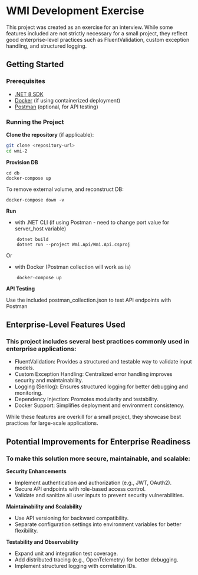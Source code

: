 # WMI Development Exercise

This project was created as an exercise for an interview. While some features included are not strictly necessary for a small project, they reflect good enterprise-level practices such as FluentValidation, custom exception handling, and structured logging.

## Getting Started

### Prerequisites

- [.NET 8 SDK](https://dotnet.microsoft.com/)
- [Docker](https://www.docker.com/) (if using containerized deployment)
- [Postman](https://www.postman.com/) (optional, for API testing)

### Running the Project

**Clone the repository** (if applicable):
   ```sh
   git clone <repository-url>
   cd wmi-2
   ```

**Provision DB**
```
cd db
docker-compose up
```

To remove external volume, and reconstruct DB:
```
docker-compose down -v 
```

**Run**
* with .NET CLI (if using Postman - need to change port value for server_host variable)
``` 
    dotnet build
    dotnet run --project Wmi.Api/Wmi.Api.csproj
```
Or 
* with Docker (Postman collection will work as is)
```
    docker-compose up
```

**API Testing**

Use the included postman_collection.json to test API endpoints with Postman


## Enterprise-Level Features Used
### This project includes several best practices commonly used in enterprise applications:

* FluentValidation: Provides a structured and testable way to validate input models.
* Custom Exception Handling: Centralized error handling improves security and maintainability.
* Logging (Serilog): Ensures structured logging for better debugging and monitoring.
* Dependency Injection: Promotes modularity and testability.
* Docker Support: Simplifies deployment and environment consistency.

While these features are overkill for a small project, they showcase best practices for large-scale applications.

## Potential Improvements for Enterprise Readiness
### To make this solution more secure, maintainable, and scalable:

**Security Enhancements**

* Implement authentication and authorization (e.g., JWT, OAuth2).
* Secure API endpoints with role-based access control.
* Validate and sanitize all user inputs to prevent security vulnerabilities.

**Maintainability and Scalability**

* Use API versioning for backward compatibility.
* Separate configuration settings into environment variables for better flexibility.

**Testability and Observability**

* Expand unit and integration test coverage.
* Add distributed tracing (e.g., OpenTelemetry) for better debugging.
* Implement structured logging with correlation IDs.



